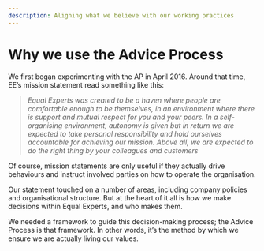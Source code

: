 ```yaml
---
description: Aligning what we believe with our working practices
---
```


# Why we use the Advice Process

We first began experimenting with the AP in April 2016. Around that time, EE’s mission statement read something like this:

> _Equal Experts was created to be a haven where people are comfortable enough to be themselves, in an environment where there is support and mutual respect for you and your peers. In a self-organising environment, autonomy is given but in return we are expected to take personal responsibility and hold ourselves accountable for achieving our mission. Above all, we are expected to do the right thing by your colleagues and customers_

Of course, mission statements are only useful if they actually drive behaviours and instruct involved parties on how to operate the organisation.

Our statement touched on a number of areas, including company policies and organisational structure. But at the heart of it all is how we make decisions within Equal Experts, and who makes them.

We needed a framework to guide this decision-making process; the Advice Process is that framework. In other words, it’s the method by which we ensure we are actually living our values.


